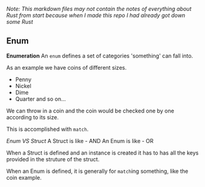 *Note: This markdown files may not contain the notes of everything about Rust from start because when I made this repo I had already got down some Rust*

## Enum
**Enumeration**
An `enum` defines a set of categories 'something' can fall into.

As an example we have coins of different sizes.
- Penny
- Nickel
- Dime 
- Quarter
and so on...

We can throw in a coin and the coin would be checked one by one 
according to its size.

This is accomplished with `match`.

*Enum VS Struct*
A  Struct is like - AND
An Enum   is like - OR

When a Struct is defined and an instance is created it has to has all the
keys provided in the struture of the struct.

When an Enum is defined, it is generally for `match`ing something, like 
the coin example.
